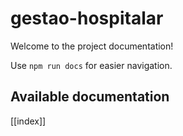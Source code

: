 # gestao-hospitalar

Welcome to the project documentation!

Use `npm run docs` for easier navigation.

## Available documentation

[[index]]
